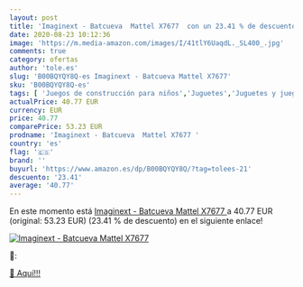 ```yaml
---
layout: post
title: 'Imaginext - Batcueva  Mattel X7677  con un 23.41 % de descuento'
date: 2020-08-23 10:12:36
image: 'https://m.media-amazon.com/images/I/41tlY6UaqdL._SL400_.jpg'
comments: true
category: ofertas
author: 'tole.es'
slug: 'B00BQYQY8Q-es Imaginext - Batcueva Mattel X7677'
sku: 'B00BQYQY8Q-es'
tags: [ 'Juegos de construcción para niños','Juguetes','Juguetes y juegos','mattel', ]
actualPrice: 40.77 EUR
currency: EUR
price: 40.77
comparePrice: 53.23 EUR
prodname: 'Imaginext - Batcueva  Mattel X7677 '
country: 'es'
flag: '🇪🇸'
brand: ''
buyurl: 'https://www.amazon.es/dp/B00BQYQY8Q/?tag=tolees-21'
descuento: '23.41'
average: '40.77'
---
```


En este momento está [Imaginext - Batcueva  Mattel X7677 ](https://www.amazon.es/dp/B00BQYQY8Q/?tag=tolees-21) a 40.77 EUR (original: 53.23 EUR) (23.41 %  de descuento) en el siguiente enlace!

[![Imaginext - Batcueva  Mattel X7677 ](https://m.media-amazon.com/images/I/41tlY6UaqdL._SL400_.jpg)](https://www.amazon.es/dp/B00BQYQY8Q/?tag=tolees-21)

🔎:


[🛒 Aquí!!!](https://www.amazon.es/dp/B00BQYQY8Q/?tag=tolees-21)

